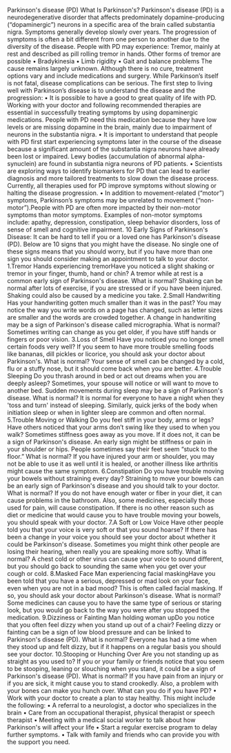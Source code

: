 Parkinson's disease (PD)
What Is Parkinson's?
Parkinson's disease (PD) is a neurodegenerative disorder that affects predominately dopamine-producing (“dopaminergic”) neurons in a specific area of the brain called substantia nigra.
Symptoms generally develop slowly over years. The progression of symptoms is often a bit different from one person to another due to the diversity of the disease. People with PD may experience:
Tremor, mainly at rest and described as pill rolling tremor in hands. Other forms of tremor are possible
• Bradykinesia
• Limb rigidity
• Gait and balance problems
The cause remains largely unknown. Although there is no cure, treatment options vary and include medications and surgery. While Parkinson’s itself is not fatal, disease complications can be serious.
The first step to living well with Parkinson’s disease is to understand the disease and the progression:
• It is possible to have a good to great quality of life with PD. Working with your doctor and following recommended therapies are essential in successfully treating symptoms by using dopaminergic medications. People with PD need this medication because they have low levels or are missing dopamine in the brain, mainly due to impairment of neurons in the substantia nigra.
• It is important to understand that people with PD first start experiencing symptoms later in the course of the disease because a significant amount of the substantia nigra neurons have already been lost or impaired. Lewy bodies (accumulation of abnormal alpha-synuclein) are found in substantia nigra neurons of PD patients.
• Scientists are exploring ways to identify biomarkers for PD that can lead to earlier diagnosis and more tailored treatments to slow down the disease
process. Currently, all therapies used for PD improve symptoms without slowing or halting the disease progression.
• In addition to movement-related (“motor”) symptoms, Parkinson’s symptoms may be unrelated to movement (“non-motor”).People with PD are often more impacted by their non-motor symptoms than motor symptoms. Examples of non-motor symptoms include: apathy, depression, constipation, sleep behavior disorders, loss of sense of smell and cognitive impairment.
10 Early Signs of Parkinson's Disease:
It can be hard to tell if you or a loved one has Parkinson's disease (PD).
Below are 10 signs that you might have the disease. No single one of these signs means that you should worry, but if you have more than one sign you should consider making an appointment to talk to your doctor.
1.Tremor
Hands experiencing tremorHave you noticed a slight shaking or tremor in your finger, thumb, hand or chin? A tremor while at rest is a common early sign of Parkinson's disease.
What is normal?
Shaking can be normal after lots of exercise, if you are stressed or if you have been injured. Shaking could also be caused by a medicine you take.
2.Small Handwriting
Has your handwriting gotten much smaller than it was in the past? You may notice the way you write words on a page has changed, such as letter sizes are smaller and the words are crowded together. A change in handwriting may be a sign of Parkinson's disease called micrographia.
What is normal?
Sometimes writing can change as you get older, if you have stiff hands or fingers or poor vision.
3.Loss of Smell
Have you noticed you no longer smell certain foods very well? If you seem to have more trouble smelling foods like bananas, dill pickles or licorice, you should ask your doctor about Parkinson's.
What is normal?
Your sense of smell can be changed by a cold, flu or a stuffy nose, but it should come back when you are better.
4.Trouble Sleeping
Do you thrash around in bed or act out dreams when you are deeply asleep? Sometimes, your spouse will notice or will want to move to another bed. Sudden movements during sleep may be a sign of Parkinson's disease.
What is normal?
It is normal for everyone to have a night when they 'toss and turn' instead of sleeping. Similarly, quick jerks of the body when initiation sleep or when in lighter sleep are common and often normal.
5.Trouble Moving or Walking
Do you feel stiff in your body, arms or legs? Have others noticed that your arms don’t swing like they used to when you walk? Sometimes stiffness goes away as you move. If it does not, it can be a sign of Parkinson's disease. An early sign might be stiffness or pain in your shoulder or hips. People sometimes say their feet seem “stuck to the floor.”
What is normal?
If you have injured your arm or shoulder, you may not be able to use it as well until it is healed, or another illness like arthritis might cause the same symptom.
6.Constipation
Do you have trouble moving your bowels without straining every day? Straining to move your bowels can be an early sign of Parkinson's disease and you should talk to your doctor.
What is normal?
If you do not have enough water or fiber in your diet, it can cause problems in the bathroom. Also, some medicines, especially those used for pain, will cause
constipation. If there is no other reason such as diet or medicine that would cause you to have trouble moving your bowels, you should speak with your doctor.
7.A Soft or Low Voice
Have other people told you that your voice is very soft or that you sound hoarse? If there has been a change in your voice you should see your doctor about whether it could be Parkinson's disease. Sometimes you might think other people are losing their hearing, when really you are speaking more softly.
What is normal?
A chest cold or other virus can cause your voice to sound different, but you should go back to sounding the same when you get over your cough or cold.
8.Masked Face
Man experiencing facial maskingHave you been told that you have a serious, depressed or mad look on your face, even when you are not in a bad mood? This is often called facial masking. If so, you should ask your doctor about Parkinson's disease.
What is normal?
Some medicines can cause you to have the same type of serious or staring look, but you would go back to the way you were after you stopped the medication.
9.Dizziness or Fainting
Man holding woman upDo you notice that you often feel dizzy when you stand up out of a chair? Feeling dizzy or fainting can be a sign of low blood pressure and can be linked to Parkinson's disease (PD).
What is normal?
Everyone has had a time when they stood up and felt dizzy, but if it happens on a regular basis you should see your doctor.
10.Stooping or Hunching Over
Are you not standing up as straight as you used to? If you or your family or friends notice that you seem to be stooping, leaning or slouching when you stand, it could be a sign of Parkinson's disease (PD).
What is normal?
If you have pain from an injury or if you are sick, it might cause you to stand crookedly. Also, a problem with your bones can make you hunch over.
What can you do if you have PD?
• Work with your doctor to create a plan to stay healthy. This might include the following:
• A referral to a neurologist, a doctor who specializes in the brain
• Care from an occupational therapist, physical therapist or speech therapist
• Meeting with a medical social worker to talk about how Parkinson's will affect your life
• Start a regular exercise program to delay further symptoms.
• Talk with family and friends who can provide you with the support you need.

